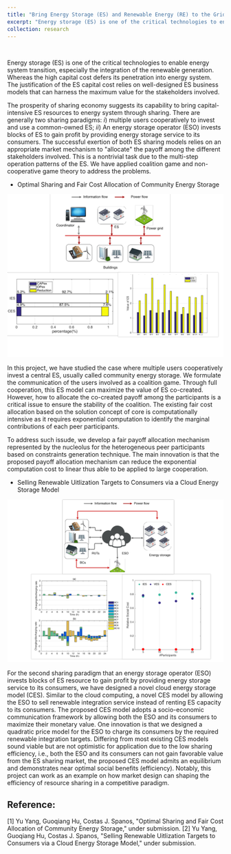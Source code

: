 ```yaml
---
title: "Bring Energy Storage (ES) and Renewable Energy (RE) to the Grid via Market Design"
excerpt: "Energy storage (ES) is one of the critical technologies to enable energy system transition, especially the integration of the renewable generation. Whereas the high capital cost defers its penetration into energy system. The justification of the ES capital cost relies on well-designed ES business models that can harness the maximum value for the stakeholders involved. "
collection: research
---
```

<p>&nbsp;</p>
Energy storage (ES) is one of the critical technologies to enable energy system transition, especially the integration of the renewable generation. Whereas the high capital cost defers its penetration into energy system. The justification of the ES capital cost relies on well-designed ES business models that can harness the maximum value for the stakeholders involved. 

The prosperity of sharing economy suggests its capability to bring capital-intensive ES resources to energy system through sharing. There are generally two sharing paradigms: *i*) multiple users cooperatively to invest and use a common-owned ES; *ii*) An energy storage operator (ESO) invests blocks of ES to gain profit by providing energy storage service to its consumers. The successful exertion of both ES sharing models relies on an appropriate market mechanism to "allocate" the payoff among the different stakeholders involved. This is a nontrivial task due to the multi-step operation patterns of the ES.  We have applied coalition game and non-cooperative game theory to address the problems. 

* Optimal Sharing and Fair Cost Allocation of Community Energy Storage
<p align="center">
	<img src='/images/C2C.png' width="600">
	
</p>

In this project, we have studied the case where multiple users cooperatively invest a central ES, usually called community energy storage.  We formulate the communication of the users involved as a coalition game. Through full cooperation, this ES model can maximize the value of ES co-created. However, how to allocate the co-created payoff among the participants is a critical issue to ensure the stability of the coalition. The existing fair cost allocation based on the solution concept of core is computationally intensive as it requires exponential computation to identify the marginal contributions of each peer participants. 

To address such issude, we develop a fair payoff allocation mechanism  represented by the nucleolus for the heterogeneous peer participants based on constraints generation technique. The main innovation is that the proposed payoff allocation mechanism can reduce the exponential computation cost to linear thus able to be applied to large cooperation. 

* Selling Renewable Uitlization Targets to Consumers via a Cloud Energy Storage Model
<p align="center">
	<img src='/images/B2C.png' width="600">	
</p>

For the second sharing paradigm that an energy storage operator (ESO) invests blocks of ES resource to gain profit by providing energy storage service to its consumers, we have designed a novel cloud energy storage model (CES). Similar to the cloud computing, a novel CES model by allowing the ESO to sell renewable integration service instead of renting ES capacity to its consumers. The proposed CES model adopts a socio-economic communication framework by allowing both the ESO and its consumers to maximize their monetary value. One innovation is that we designed a quadratic price model for the ESO to charge its consumers by the required renewable integration targets. Differing from most existing CES models sound viable but are not optimistic for application due to the low sharing efficiency, i.e., both the ESO and its consumers can not gain favorable value from the ES sharing market, the proposed CES model admits an equilibrium and demonstrates near optimal social benefits (efficiency). Notably, this project can work as an example on how market design can shaping the efficiency of resource sharing in a competitive paradigm. 



## Reference:
[1] Yu Yang, Guoqiang Hu, Costas J. Spanos, "Optimal Sharing and Fair Cost Allocation of Community Energy Storage," under submission. 
[2] Yu Yang, Guoqiang Hu, Costas J. Spanos, "Selling Renewable Uitlization Targets to Consumers via a Cloud Energy Storage Model," under submission. 

